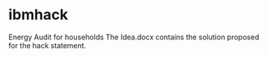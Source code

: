 # ibmhack
Energy Audit for households
The Idea.docx contains the solution proposed for the hack statement.

